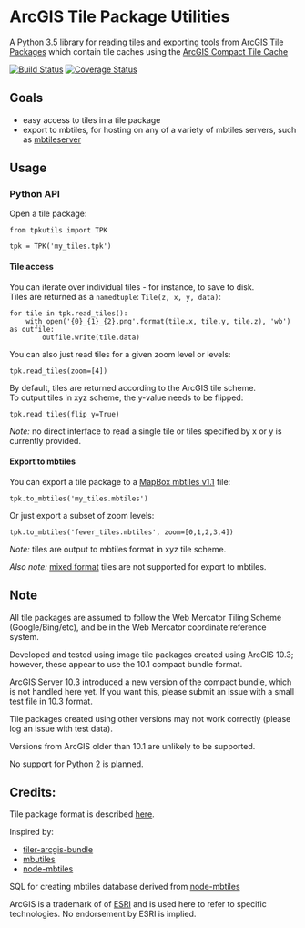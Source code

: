 
# ArcGIS Tile Package Utilities

A Python 3.5 library for reading tiles and exporting tools from 
[ArcGIS Tile Packages](http://desktop.arcgis.com/en/arcmap/10.3/map/working-with-arcmap/about-tile-packages.htm) 
which contain tile caches using the 
[ArcGIS Compact Tile Cache](https://server.arcgis.com/en/server/10.3/publish-services/windows/inside-the-compact-cache-storage-format.htm)

[![Build Status](https://travis-ci.org/consbio/tpkutils.svg?branch=master)](https://travis-ci.org/consbio/tpkutils) [![Coverage Status](https://coveralls.io/repos/github/consbio/tpkutils/badge.svg?branch=master)](https://coveralls.io/github/consbio/tpkutils?branch=master)


## Goals
* easy access to tiles in a tile package
* export to mbtiles, for hosting on any of a variety of mbtiles servers, 
such as [mbtileserver](https://github.com/consbio/mbtileserver)



## Usage

### Python API

Open a tile package:
```
from tpkutils import TPK

tpk = TPK('my_tiles.tpk')
```


#### Tile access

You can iterate over individual tiles - for instance, to save to disk.  
Tiles are returned as a 
`namedtuple`: `Tile(z, x, y, data)`:
```
for tile in tpk.read_tiles():
    with open('{0}_{1}_{2}.png'.format(tile.x, tile.y, tile.z), 'wb') as outfile:
        outfile.write(tile.data)
```

You can also just read tiles for a  given zoom level or levels:
```
tpk.read_tiles(zoom=[4])
```

By default, tiles are returned according to the ArcGIS tile scheme.  
To output tiles in xyz scheme, the y-value needs to be flipped:
```
tpk.read_tiles(flip_y=True)
```


*Note:* no direct interface to read a single tile or tiles specified by 
x or y is currently provided.



#### Export to mbtiles

You can export a tile package to a [MapBox mbtiles v1.1](https://github.com/mapbox/mbtiles-spec/blob/master/1.1/spec.md)  file:
```
tpk.to_mbtiles('my_tiles.mbtiles')
```

Or just export a subset of zoom levels:
```
tpk.to_mbtiles('fewer_tiles.mbtiles', zoom=[0,1,2,3,4])
```

*Note:* tiles are output to mbtiles format in xyz tile scheme.

*Also note:* [mixed format](http://desktop.arcgis.com/en/arcmap/10.3/map/working-with-arcmap/about-tile-packages.htm) 
tiles are not supported for export to mbtiles.



## Note
All tile packages are assumed to follow the Web Mercator Tiling Scheme
(Google/Bing/etc), and be in the Web Mercator coordinate reference system.

Developed and tested using image tile packages created using ArcGIS 10.3;
however, these appear to use the 10.1 compact bundle format.

ArcGIS Server 10.3 introduced a new version of the compact bundle,
which is not handled here yet.  If you want this, please submit an issue
with a small test file in 10.3 format.

Tile packages created using other versions may not work correctly
(please log an issue with test data).

Versions from ArcGIS older than 10.1 are unlikely to be supported.

No support for Python 2 is planned.


## Credits:
Tile package format is described [here](https://gdbgeek.wordpress.com/2012/08/09/demystifying-the-esri-compact-cache/).

Inspired by:
* [tiler-arcgis-bundle](https://github.com/FuZhenn/tiler-arcgis-bundle)
* [mbutiles](https://github.com/mapbox/mbutils)
* [node-mbtiles](https://github.com/mapbox/node-mbtiles)

SQL for creating mbtiles database derived from
[node-mbtiles](https://github.com/mapbox/node-mbtiles)

ArcGIS is a trademark of of [ESRI](http://esri.com) and is used here
to refer to specific technologies.  No endorsement by ESRI is implied.